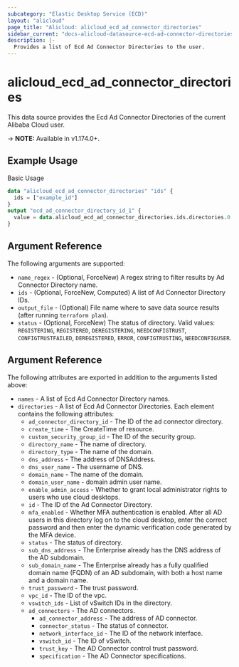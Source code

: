 ```yaml
---
subcategory: "Elastic Desktop Service (ECD)"
layout: "alicloud"
page_title: "Alicloud: alicloud_ecd_ad_connector_directories"
sidebar_current: "docs-alicloud-datasource-ecd-ad-connector-directories"
description: |-
  Provides a list of Ecd Ad Connector Directories to the user.
---
```


# alicloud\_ecd\_ad\_connector\_directories

This data source provides the Ecd Ad Connector Directories of the current Alibaba Cloud user.

-> **NOTE:** Available in v1.174.0+.

## Example Usage

Basic Usage

```terraform
data "alicloud_ecd_ad_connector_directories" "ids" {
  ids = ["example_id"]
}
output "ecd_ad_connector_directory_id_1" {
  value = data.alicloud_ecd_ad_connector_directories.ids.directories.0.id
}
```

## Argument Reference

The following arguments are supported:

* `name_regex` - (Optional, ForceNew) A regex string to filter results by Ad Connector Directory name.
* `ids` - (Optional, ForceNew, Computed)  A list of Ad Connector Directory IDs.
* `output_file` - (Optional) File name where to save data source results (after running `terraform plan`).
* `status` - (Optional, ForceNew) The status of directory. Valid values: `REGISTERING`, `REGISTERED`, `DEREGISTERING`, `NEEDCONFIGTRUST`, `CONFIGTRUSTFAILED`, `DEREGISTERED`, `ERROR`, `CONFIGTRUSTING`, `NEEDCONFIGUSER`.

## Argument Reference

The following attributes are exported in addition to the arguments listed above:

* `names` - A list of Ecd Ad Connector Directory names.
* `directories` - A list of Ecd Ad Connector Directories. Each element contains the following attributes:
  * `ad_connector_directory_id` - The ID of the ad connector directory.
  * `create_time` - The CreateTime of resource.
  * `custom_security_group_id` - The ID of the security group.
  * `directory_name` - The name of directory.
  * `directory_type` - The name of the domain.
  * `dns_address` - The address of DNSAddress.
  * `dns_user_name` - The username of DNS.
  * `domain_name` - The name of the domain.
  * `domain_user_name` - domain admin user name.
  * `enable_admin_access` - Whether to grant local administrator rights to users who use cloud desktops.
  * `id` - The ID of the Ad Connector Directory.
  * `mfa_enabled` - Whether MFA authentication is enabled. After all AD users in this directory log on to the cloud desktop, enter the correct password and then enter the dynamic verification code generated by the MFA device.
  * `status` - The status of directory.
  * `sub_dns_address` - The Enterprise already has the DNS address of the AD subdomain.
  * `sub_domain_name` - The Enterprise already has a fully qualified domain name (FQDN) of an AD subdomain, with both a host name and a domain name.
  * `trust_password` - The trust password.
  * `vpc_id` - The ID of the vpc.
  * `vswitch_ids` - List of vSwitch IDs in the directory.
  * `ad_connectors` - The AD connectors.
    * `ad_connector_address` - The address of AD connector.
    * `connector_status` - The status of connector.
    * `network_interface_id` - The ID of the network interface.
    * `vswitch_id` - The ID of vSwitch.
    * `trust_key` - The AD Connector control trust password.
    * `specification` - The AD Connector specifications.